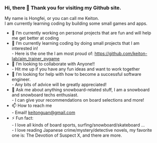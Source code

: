 ### Hi, there 👋 Thank you for visiting my Github site.

My name is Hongfei, or you can call me Keiton.<br />
I am currently learning coding by building some small games and apps.

- 🔭 I’m currently working on personal projects that are fun and will help me get better at coding <br />
- 🌱 I’m currently learning coding by doing small projects that I am interested in! <br />
      - Here is the one the I am most proud of: https://github.com/keiton-lab/aim_trainer_pygame <br />
- 👯 I’m looking to collaborate with Anyone!! <br />
      - Hit me up if you have any fun ideas and want to work together <br />
- 🤔 I’m looking for help with how to become a successful software engineer. <br />
      - Any bits of advice will be greatly appreciated!  <br />
- 💬 Ask me about anything snowboard-related stuff, I am a snowboard and snowboard techs enthusiast. <br />
      - I can give your recommendations on board selections and more!  <br />
- 📫 How to reach me <br />
      - Email! keitonguan@gmail.com <br />
- ⚡ Fun fact: <br /> 
      - I love all kinds of board sports, surfing/snowboard/skateboard ... <br />
      - I love reading Japanese crime/mystery/detective novels, my favorite one is: The Devotion of Suspect X, and there are more.

